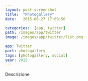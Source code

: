 ```yaml
---
layout: post-screenshot
title:  "Photogallery"
date:   2015-06-27 17:09:50

categories:  [app, twitter]
path: /images/app/twitter
image: /images/app/twitter/list.png

app: Twitter
part: photogallery
tags: [photogallery, social]
year: 2015
---
```


Descrizione

